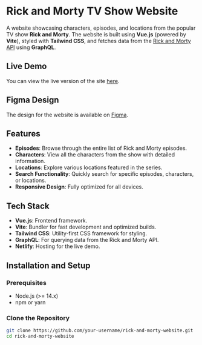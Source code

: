 # Rick and Morty TV Show Website

A website showcasing characters, episodes, and locations from the popular TV show **Rick and Morty**. The website is built using **Vue.js** (powered by **Vite**), styled with **Tailwind CSS**, and fetches data from the [Rick and Morty API](https://rickandmortyapi.com/) using **GraphQL**.

## Live Demo

You can view the live version of the site [here](https://rick-and-morty-tv-show.netlify.app/).

## Figma Design

The design for the website is available on [Figma](https://www.figma.com/design/ZSVmfKMGibjB1y3a2mzXWg/Home-Page-of-the-Rick-and-Morty-Website?node-id=0-1&t=cFiTbdoqk9C7olcl-1).

## Features

- **Episodes**: Browse through the entire list of Rick and Morty episodes.
- **Characters**: View all the characters from the show with detailed information.
- **Locations**: Explore various locations featured in the series.
- **Search Functionality**: Quickly search for specific episodes, characters, or locations.
- **Responsive Design**: Fully optimized for all devices.
  
## Tech Stack

- **Vue.js**: Frontend framework.
- **Vite**: Bundler for fast development and optimized builds.
- **Tailwind CSS**: Utility-first CSS framework for styling.
- **GraphQL**: For querying data from the Rick and Morty API.
- **Netlify**: Hosting for the live demo.

## Installation and Setup

### Prerequisites

- Node.js (>= 14.x)
- npm or yarn

### Clone the Repository

```bash
git clone https://github.com/your-username/rick-and-morty-website.git
cd rick-and-morty-website
